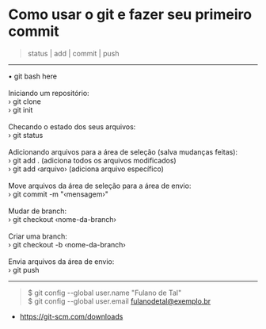 # Como usar o git e fazer seu primeiro commit <br> 
> status | add | commit | push <br> 
<hr>
• git bash here 
<br><br>
Iniciando um repositório:
<br>
› git clone
<br>
› git init
<br><br>
Checando o estado dos seus arquivos:
<br>
› git status
<br><br>
Adicionando arquivos para a área de seleção (salva mudanças feitas):
<br>
› git add . (adiciona todos os arquivos modificados)
<br>
› git add ‹arquivo› (adiciona arquivo específico)
<br><br>
Move arquivos da área de seleção para a área de envio:
<br>
› git commit -m "‹mensagem›"
<br><br>
Mudar de branch:
<br>
› git checkout ‹nome-da-branch›
<br><br>
Criar uma branch:
<br>
› git checkout -b ‹nome-da-branch›
<br><br>
Envia arquivos da área de envio:
<br>
› git push
<br>
<hr>

> $ git config --global user.name "Fulano de Tal" <br>
> $ git config --global user.email fulanodetal@exemplo.br <br> 
 * https://git-scm.com/downloads 
